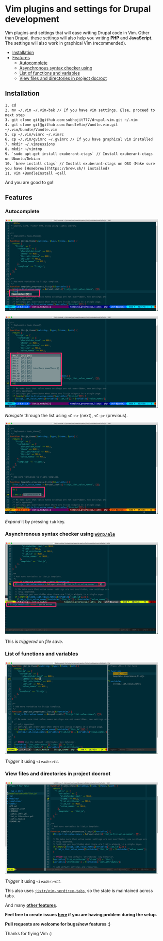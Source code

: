 # Vim plugins and settings for Drupal development

Vim plugins and settings that will ease writing Drupal code in Vim. Other than
Drupal, these settings will also help you writing **PHP** and **JavaScript**.
The settings will also work in graphical Vim (recommended).

- [Installation](#installation)
- [Features](#features)
  - [Autocomplete](#autocomplete)
  - [Asynchronous syntax checker using](#asynchronous-syntax-checker-using-w0rpale)
  - [List of functions and variables](#list-of-functions-and-variables)
  - [View files and directories in project docroot](#view-files-and-directories-in-project-docroot)

## Installation
```
1. cd
2. mv ~/.vim ~/.vim-bak // If you have vim settings. Else, proceed to next step
3. git clone git@github.com:subhojit777/drupal-vim.git ~/.vim
4. git clone git@github.com:VundleVim/Vundle.vim.git ~/.vim/bundle/Vundle.vim
5. cp ~/.vim/vimrc ~/.vimrc
6. cp ~/.vim/gvimrc ~/.gvimrc // If you have graphical vim installed
7. mkdir ~/.vimsessions
8. mkdir ~/vimtmp
9. `sudo apt-get install exuberant-ctags` // Install exuberant-ctags on Ubuntu/Debian
10. `brew install ctags` // Install exuberant-ctags on OSX (Make sure you have [Homebrew](https://brew.sh/) installed)
11. vim +BundleInstall +qall
```

And you are good to go!

## Features
### Autocomplete
![Autocomplete variables](images/feature-1.png "Autocomplete variables")

![Autocomplete syntax](images/feature-2.png "Autocomplete syntax")

*Navigate* through the list using `<C-n>` (next), `<C-p>` (previous).

![Autocomplete syntax (after pressing tab key)](images/feature-3.png "Autocomplete syntax (press `tab`)")

*Expand* it by pressing `tab` key.

### Asynchronous syntax checker using [`w0rp/ale`](https://github.com/w0rp/ale)
![Asynchronous syntax checker](images/feature-4.png "Triggered on file save")

This is *triggered* on *file save*.

### List of functions and variables
![Functions and variables](images/feature-5.png "Trigger it using `<leader>tt`")

*Trigger* it using *`<leader>tt`*.

### View files and directories in project docroot
![Files and directories](images/feature-6.png "Trigger it using `<leader>ntt`")

*Trigger* it using *`<leader>ntt`*.

This also uses [`jistr/vim-nerdtree-tabs`](https://github.com/jistr/vim-nerdtree-tabs), so the state is maintained across tabs.

And many **[other features](http://subhojit777.in/use-vim-as-ide-for-drupal-development)**.

**Feel free to create issues [here](https://github.com/subhojit777/drupal-vim/issues/new) if you are having problem during the setup.**

**Pull requests are welcome for bugs/new features :)**

Thanks for flying Vim :)
